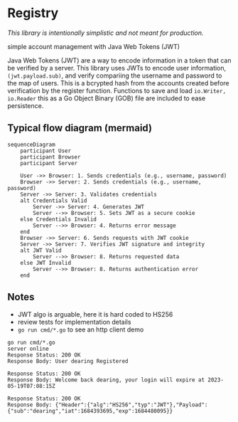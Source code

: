 # Registry

*This library is intentionally simplistic and not meant for production.*

simple account management with Java Web Tokens (JWT)

Java Web Tokens (JWT) are a way to encode information in a token that can be verified by a server. This library uses JWTs to encode user information, `(jwt.payload.sub)`, and verify compariing the username and password to the map of users.  This is a bcrypted hash from the accounts created before verification by the register function.  Functions to save and load `io.Writer, io.Reader` this as a Go Object Binary (GOB) file are included to ease persistence.

## Typical flow diagram (mermaid)
```mermaid
sequenceDiagram
    participant User
    participant Browser
    participant Server

    User ->> Browser: 1. Sends credentials (e.g., username, password)
    Browser ->> Server: 2. Sends credentials (e.g., username, password)
    Server ->> Server: 3. Validates credentials
    alt Credentials Valid
        Server ->> Server: 4. Generates JWT
        Server -->> Browser: 5. Sets JWT as a secure cookie
    else Credentials Invalid
        Server -->> Browser: 4. Returns error message
    end
    Browser ->> Server: 6. Sends requests with JWT cookie
    Server ->> Server: 7. Verifies JWT signature and integrity
    alt JWT Valid
        Server -->> Browser: 8. Returns requested data
    else JWT Invalid
        Server -->> Browser: 8. Returns authentication error
    end

```

## Notes
- JWT algo is arguable, here it is hard coded to HS256
- review tests for implementation details
- `go run cmd/*.go` to see an http client demo

```text
go run cmd/*.go
server online
Response Status: 200 OK
Response Body: User dearing Registered

Response Status: 200 OK
Response Body: Welcome back dearing, your login will expire at 2023-05-19T07:08:15Z

Response Status: 200 OK
Response Body: {"Header":{"alg":"HS256","typ":"JWT"},"Payload":{"sub":"dearing","iat":1684393695,"exp":1684480095}}
```
